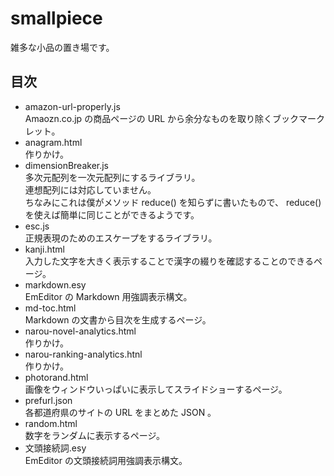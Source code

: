 # smallpiece
雑多な小品の置き場です。

## 目次
- amazon-url-properly.js  
  Amaozn.co.jp の商品ページの URL から余分なものを取り除くブックマークレット。
- anagram.html  
  作りかけ。
- dimensionBreaker.js  
  多次元配列を一次元配列にするライブラリ。  
  連想配列には対応していません。  
  ちなみにこれは僕がメソッド reduce() を知らずに書いたもので、 reduce() を使えば簡単に同じことができるようです。
- esc.js  
  正規表現のためのエスケープをするライブラリ。
- kanji.html  
  入力した文字を大きく表示することで漢字の綴りを確認することのできるページ。
- markdown.esy  
  EmEditor の Markdown 用強調表示構文。
- md-toc.html  
  Markdown の文書から目次を生成するページ。
- narou-novel-analytics.html  
  作りかけ。
- narou-ranking-analytics.htnl  
  作りかけ。
- photorand.html  
  画像をウィンドウいっぱいに表示してスライドショーするページ。
- prefurl.json  
  各都道府県のサイトの URL をまとめた JSON 。
- random.html  
  数字をランダムに表示するページ。
- 文頭接続詞.esy  
  EmEditor の文頭接続詞用強調表示構文。
